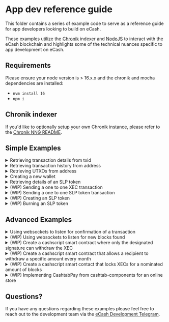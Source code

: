 # App dev reference guide

This folder contains a series of example code to serve as a reference guide for app developers looking to build on eCash.

These examples utilize the [Chronik](https://www.npmjs.com/package/chronik-client) indexer and [NodeJS](https://github.com/nvm-sh/nvm) to interact with the eCash blockchain and highlights some of the technical nuances specific to app development on eCash.

## Requirements

Please ensure your node version is > 16.x.x and the chronik and mocha dependencies are installed:

-   `nvm install 16`
-   `npm i`

## Chronik indexer

If you'd like to optionally setup your own Chronik instance, please refer to the [Chronik NNG README](https://github.com/raipay/chronik/).

## Simple Examples

<details>
		<summary>Retrieving transaction details from txid</summary>

[getDetailsFromTxid()](scripts/getDetailsFromTxid.js)

**_Usage_**: `npm run getDetailsFromTxid <txid>`

**_Example_**: `npm run getDetailsFromTxid bd6ed16b16c00808ee242e570a2672f596434c09da5290ff77cadf52387bd2f3`

</details>

<details>
		<summary>Retrieving transaction history from address</summary>

[getTxHistoryFromAddress()](scripts/getTxHistoryFromAddress.js)

**_Usage_**: `npm run getTxHistoryFromAddress <address> <page> <pageSize>`

**_Example_**: `npm run getTxHistoryFromAddress ecash:qq9h6d0a5q65fgywv4ry64x04ep906mdku8f0gxfgx 0 10`

</details>

<details>
		<summary>Retrieving UTXOs from address</summary>

[getUtxosFromAddress()](scripts/getUtxosFromAddress.js)

**_Usage_**: `npm run getUtxosFromAddress <address>`

**_Example_**: `npm run getUtxosFromAddress ecash:qq9h6d0a5q65fgywv4ry64x04ep906mdku8f0gxfgx`

</details>

<details>
		<summary>Creating a new wallet</summary>

[createWallet()](scripts/createWallet.js)

**_Usage_**: `npm run createWallet`

</details>

<details>
		<summary>Retrieving details of an SLP token</summary>

[getTokenDetails()](scripts/getTokenDetails.js)

**_Usage_**: `npm run getTokenDetails <token id>`

**_Example_**: `npm run getTokenDetails 861dede36f7f73f0af4e979fc3a3f77f37d53fe27be4444601150c21619635f4`

</details>

<details>
		<summary>(WIP) Sending a one to one XEC transaction</summary>
TBC
</details>

<details>
		<summary>(WIP) Sending a one to one SLP token transaction</summary>
TBC
</details>

<details>
		<summary>(WIP) Creating an SLP token</summary>
TBC
</details>

<details>
		<summary>(WIP) Burning an SLP token</summary>
TBC
</details>

## Advanced Examples

<details>
		<summary>Using websockets to listen for confirmation of a transaction</summary>

[listenForConfirmation()](scripts/listenForConfirmation.js)

**_Usage_**: `npm run listenForConfirmation <address> <txid>`

**_Example_**: `npm run listenForConfirmation ecash:qq9h6d0a5q65fgywv4ry64x04ep906mdku8f0gxfgx 3bae2f96cf076437ba1755c8e12f864bf6c060071ed12173a5e505c2d4b9a3c9`

</details>

<details>
		<summary>(WIP) Using websockets to listen for new blocks found</summary>
TBC
</details>

<details>
		<summary>(WIP) Create a cashscript smart contract where only the designated signature can withdraw the XEC </summary>
TBC
</details>

<details>
		<summary>(WIP) Create a cashscript smart contract that allows a recipient to withdraw a specific amount every month </summary>
TBC
</details>

<details>
		<summary>(WIP) Create a cashscript smart contact that locks XECs for a nominated amount of blocks </summary>
TBC
</details>

<details>
		<summary>(WIP)  Implementing CashtabPay from cashtab-components for an online store </summary>
TBC
</details>

## Questions?

If you have any questions regarding these examples please feel free to reach out to the development team via the [eCash Development Telegram](https://t.me/eCashDevelopment).
